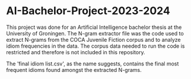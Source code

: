 # AI-Bachelor-Project-2023-2024

This project was done for an Artificial Intelligence bachelor thesis at the University of Groningen. The N-gram extractor file was the code used to extract N-grams from the COCA Juvenile Fiction corpus and to analyze idiom frequencies in the data. The corpus data needed to run the code is restricted and therefore is not included in this repository.

The 'final idiom list.csv', as the name suggests, contains the final most frequent idioms found amongst the extracted N-grams.

